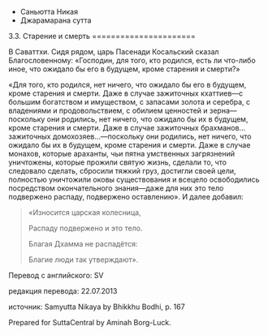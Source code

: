 









* Саньютта Никая
* Джарамарана сутта


3\.3\. Старение и смерть
\=\=\=\=\=\=\=\=\=\=\=\=\=\=\=\=\=\=\=\=\=\=



В Саваттхи\. Сидя рядом, царь Пасенади Косальский сказал Благословенному: «Господин, для того, кто родился, есть ли что\-либо иное, что ожидало бы его в будущем, кроме старения и смерти?»


«Для того, кто родился, нет ничего, что ожидало бы его в будущем, кроме старения и смерти\. Даже в случае зажиточных кхаттиев—с большим богатством и имуществом, с запасами золота и серебра, с владениями и продовольствием, с обилием ценностей и зерна—поскольку они родились, нет ничего, что ожидало бы их в будущем, кроме старения и смерти\. Даже в случае зажиточных брахманов… зажиточных домохозяев…—поскольку они родились, нет ничего, что ожидало бы их в будущем, кроме старения и смерти\. Даже в случае монахов, которые араханты, чьи пятна умственных загрязнений уничтожены, которые прожили святую жизнь, сделали то, что следовало сделать, сбросили тяжкий груз, достигли своей цели, полностью уничтожили оковы существования и всецело освободились посредством окончательного знания—даже для них это тело подвержено распаду, подвержено оставлению»\. И далее добавил:



> «Износится царская колесница,  
> 
> Распаду подвержено и это тело\.  
> 
> Благая Дхамма не распадётся:  
> 
> Благие люди так утверждают»\.



Перевод с английского: SV


редакция перевода: 22\.07\.2013


источник: Samyutta Nikaya by Bhikkhu Bodhi, p\. 167


Prepared for SuttaCentral by Aminah Borg\-Luck\.






